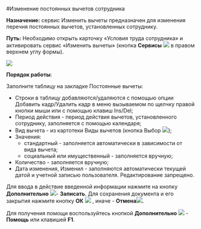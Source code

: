 ﻿#Изменение постоянных вычетов сотрудника 

**Назначение:** сервис Изменить вычеты  предназначен для изменения перечня постоянных вычетов, установленных сотруднику.

**Путь:** Необходимо открыть карточку «Условия труда сотрудника» и активировать сервис «Изменить вычеты» (кнопка **Сервисы** ![](topic:Com.AddFiles.Btn_Services.png) в правом верхнем углу формы).



![](topic:.AddFiles.Screenshot_11749.jpg)

**Порядок работы**:

Заполните таблицу на закладке Постоянные вычеты:
* Строки в таблицу  добавляются/удаляются с помощью опции Добавить кадр/Удалить кадр в меню вызываемом по щелчку правой кнопки мыши или с помощью клавиш Ins/Del;
* Период действия - период действия вычетов, установленного сотруднику, заполняется с помощью календаря;
* Вид вычета - из картотеки Виды вычетов (кнопка Выбор ![](topic:Com.AddFiles.Buttons.Btn_select.png));
* Значения:
    * стандартный - заполняется автоматически в зависимости от вида вычета;
    * социальный или имущественный - заполняется вручную;
* Количество - заполняется вручную;
* Дата изменения, Изменил - заполняются автоматически текущей датой и учетной записью пользователя. Редактирование запрещено.


Для ввода в действие введенной информации нажмите на кнопку **Дополнительно** ![](topic:Com.AddFiles.Buttons.Btn_OK.png)- **Записать**.
Для сохранения документа и его закрытия нажмите кнопку **ОК** ![](topic:Com.AddFiles.Buttons.Btn_Post.png) , иначе  -  **Отмена**![](topic:Com.AddFiles.Buttons.BtnCloseCancel.png).

Для получения помощи воспользуйтесь кнопкой **Дополнительно** ![](topic:Com.AddFiles.Buttons.Btn_OK.png) - **Помощь** или клавишей **F1**.


